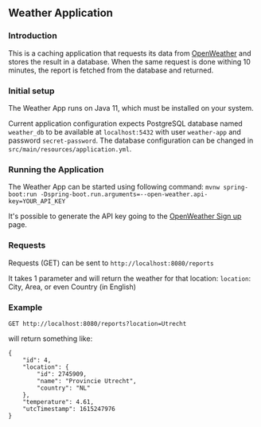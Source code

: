 Weather Application
---


### Introduction

This is a caching application that requests its data from [OpenWeather](https://openweathermap.org/) and stores the result in a database.
When the same request is done withing 10 minutes, the report is fetched from the database and returned.

### Initial setup
The Weather App runs on Java 11, which must be installed on your system.

Current application configuration expects PostgreSQL database named `weather_db` to be available at `localhost:5432` with user `weather-app` and password `secret-password`. 
The database configuration can be changed in `src/main/resources/application.yml`.

### Running the Application
The Weather App can be started using following command:
`mvnw spring-boot:run -Dspring-boot.run.arguments=--open-weather.api-key=YOUR_API_KEY`

It's possible to generate the API key going to the [OpenWeather Sign up](https://openweathermap.org/appid) page.

### Requests
Requests (GET) can be sent to `http://localhost:8080/reports`

It takes 1 parameter and will return the weather for that location:
`location`: City, Area, or even Country (in English)

### Example
```GET http://localhost:8080/reports?location=Utrecht```

will return something like:
```
{
    "id": 4,
    "location": {
        "id": 2745909,
        "name": "Provincie Utrecht",
        "country": "NL"
    },
    "temperature": 4.61,
    "utcTimestamp": 1615247976
}
```

